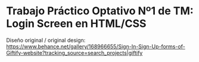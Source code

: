 # Trabajo Práctico Optativo Nº1 de TM: Login Screen en HTML/CSS
Diseño original / original design: <https://www.behance.net/gallery/168966655/Sign-In-Sign-Up-forms-of-Giftify-website?tracking_source=search_projects|giftify>
